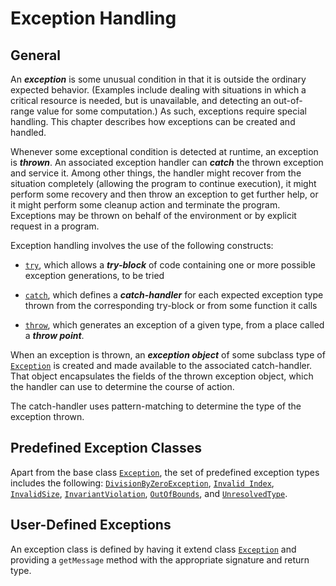 # Exception Handling

## General

An ***exception*** is some unusual condition in that it is outside the ordinary expected behavior. (Examples include dealing with situations in which a critical resource is needed, but is unavailable, and detecting an out-of-range value for some computation.) As such, exceptions require special handling. This chapter describes how exceptions can be created and handled.

Whenever some exceptional condition is detected at runtime, an exception is ***thrown***. An associated exception handler can ***catch*** the thrown exception and service it. Among other things, the handler might recover from the situation completely (allowing the program to continue execution), it might perform some recovery and then throw an exception to get further help, or it might perform some cleanup action and terminate the program. Exceptions may be thrown on behalf of the environment or by explicit request in a program.

Exception handling involves the use of the following constructs:

* [`try`](#sec-The-try-Expression), which allows a ***try-block*** of code containing one or more possible exception generations, to be tried

* [`catch`](#sec-The-try-Expression), which defines a ***catch-handler*** for each expected exception type thrown from the corresponding try-block or from some function it calls

* [`throw`](#sec-The-throw-Expression), which generates an exception of a given type, from a place called a ***throw point***.

When an exception is thrown, an ***exception object*** of some subclass type of [`Exception`](RTL-type-Exception)  is created and made available to the associated catch-handler. That object encapsulates the fields of the thrown exception object, which the handler can use to determine the course of action.

The catch-handler uses pattern-matching to determine the type of the exception thrown.

## Predefined Exception Classes

Apart from the base class [`Exception`](RTL-type-Exception), the set of predefined exception types includes the following: [`DivisionByZeroException`](RTL-type-DivisionByZeroException), [`Invalid Index`](RTL-type-Invalid-Index), [`InvalidSize`](RTL-type-InvalidSize), [`InvariantViolation`](RTL-type-InvariantViolation), [`OutOfBounds`](RTL-type-OutOfBounds), and [`UnresolvedType`](RTL-type-UnresolvedType).

## User-Defined Exceptions

An exception class is defined by having it extend class [`Exception`](RTL-type-Exception) and providing a `getMessage` method with the appropriate signature and return type.
